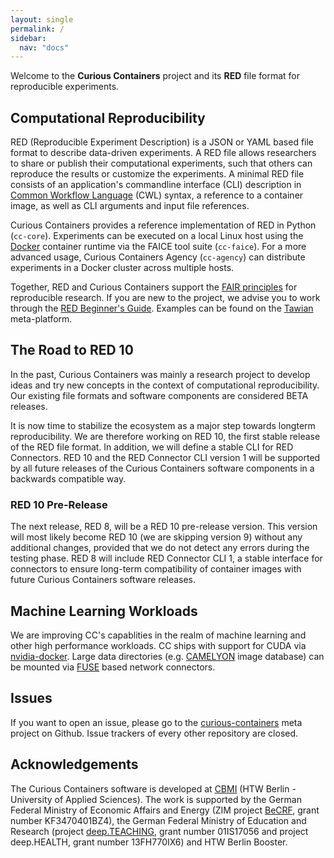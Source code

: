 ```yaml
---
layout: single
permalink: /
sidebar:
  nav: "docs"
---
```


Welcome to the **Curious Containers** project and its **RED** file format for reproducible experiments.


## Computational Reproducibility

RED (Reproducible Experiment Description) is a JSON or YAML based file format to describe data-driven experiments. A RED file allows researchers to share or publish their computational experiments, such that others can reproduce the results or customize the experiments. A minimal RED file consists of an application's commandline interface (CLI) description in [Common Workflow Language](https://www.commonwl.org/v1.0/CommandLineTool.html) (CWL) syntax, a reference to a container image, as well as CLI arguments and input file references.

Curious Containers provides a reference implementation of RED in Python (`cc-core`). Experiments can be executed on a local Linux host using the [Docker](https://www.docker.com/) container runtime via the FAICE tool suite (`cc-faice`). For a more advanced usage, Curious Containers Agency (`cc-agency`) can distribute experiments in a Docker cluster across multiple hosts.

Together, RED and Curious Containers support the [FAIR principles](https://www.force11.org/fairprinciples) for reproducible research. If you are new to the project, we advise you to work through the [RED Beginner's Guide](docs/red-beginners-guide). Examples can be found on the [Tawian](https://somnonetz.github.io/tawian/) meta-platform.


## The Road to RED 10

In the past, Curious Containers was mainly a research project to develop ideas and try new concepts in the context of computational reproducibility. Our existing file formats and software components are considered BETA releases.

It is now time to stabilize the ecosystem as a major step towards longterm reproducibility. We are therefore working on RED 10, the first stable release of the RED file format. In addition, we will define a stable CLI for RED Connectors. RED 10 and the RED Connector CLI version 1 will be supported by all future releases of the Curious Containers software components in a backwards compatible way.


### RED 10 Pre-Release

The next release, RED 8, will be a RED 10 pre-release version. This version will most likely become RED 10 (we are skipping version 9) without any additional changes, provided that we do not detect any errors during the testing phase. RED 8 will include RED Connector CLI 1, a stable interface for connectors to ensure long-term compatibility of container images with future Curious Containers software releases.


## Machine Learning Workloads

We are improving CC's capablities in the realm of machine learning and other high performance workloads. CC ships with support for CUDA via [nvidia-docker](https://github.com/NVIDIA/nvidia-docker). Large data directories (e.g. [CAMELYON](https://camelyon17.grand-challenge.org/) image database) can be mounted via [FUSE](https://de.wikipedia.org/wiki/Filesystem_in_Userspace) based network connectors.


## Issues

If you want to open an issue, please go to the [curious-containers](https://github.com/curious-containers/curious-containers/issues) meta project on Github. Issue trackers of every other repository are closed.


## Acknowledgements

The Curious Containers software is developed at [CBMI](https://cbmi.htw-berlin.de/) (HTW Berlin - University of Applied Sciences). The work is supported by the German Federal Ministry of Economic Affairs and Energy (ZIM project [BeCRF](https://www.htw-berlin.de/forschung/online-forschungskatalog/projekte/projekt/?eid=2170), grant number KF3470401BZ4), the German Federal Ministry of Education and Research (project [deep.TEACHING](https://www.deep-teaching.org/), grant number 01IS17056 and project deep.HEALTH, grant number 13FH770IX6) and HTW Berlin Booster.
